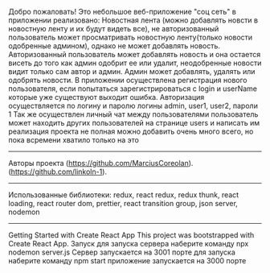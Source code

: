 Добро пожаловать!
Это небольшое веб-приложение "соц сеть"
в приложении реализовано:
Новостная лента (можно добавлять новсти в новостную ленту и их будут видеть все), не авторизованный пользователь может просматривать новостную ленту(только новости одобренные админом), однако не может добавлять новость. Авторизованный пользователь может добавлять новость и она остается висеть до того как админ одобрит ее или удалит, неодобренные новости видит только сам автор и админ. Админ может добавлять, удалять или одобрять новости.
В приложении осуществлена регистрация нового пользователя, если попытаться зарегистрироваться с login и userName которые уже существуют выходит ошибка. Авторизация осуществляется по логину и паролю
логины admin, user1, user2, пароли 1
Так же осуществлен личный чат между пользователями пользователь может находить других пользователей на странице users и написать им
реализация проекта не полная можно добавить очень много всего, но пока всремени хватило только на это
________________________________________
Авторы проекта 
(https://github.com/MarciusCoreolan).
(https://github.com/linkoln-1).

________________________________________
Использованные библиотеки:
redux, react redux, redux thunk, react loading, react router dom, prettier, react transition group, json server, nodemon
________________________________________
Getting Started with Create React App
This project was bootstrapped with Create React App.
Запуск
для запуска сервера наберите команду
npx nodemon server.js
Сервер запускается на 3001 порте
для запуска наберите команду
npm start
приложение запускается на 3000 порте

